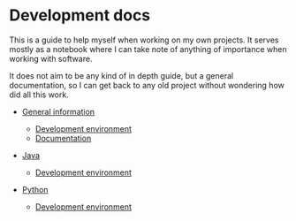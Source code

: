 # Development docs

This is a guide to help myself when working on my own projects. It serves mostly as a notebook where I can take note of anything of importance when working with software.

It does not aim to be any kind of in depth guide, but a general documentation, so I can get back to any old project without wondering how did all this work.

* [General information](general/index.md)
   * [Development environment](general/devenv.md)
   * [Documentation](general/documentation.md)

* [Java](java/index.md)
   * [Development environment](java/devenv.md)
* [Python](python/index.md)
   * [Development environment](python/devenv.md)
